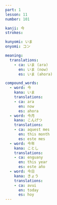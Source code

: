 ```yaml
---
part: 1
lesson: 11
number: 101

kanji: 今
strokes:

kunyomi: いま
onyomi: コン

meaning:
  translations:
    - ca: いま (ara)
      en: いま (now)
      es: いま (ahora)

compound_words:
  - word: 今
    kana: いま
    translations:
    - ca: ara
      en: now
      es: ahora
  - word: 今月
    kana: こんげつ
    translations:
    - ca: aquest mes
      en: this month
      es: este mes
  - word: 今年
    kana: ことし
    translations:
    - ca: enguany
      en: this year
      es: este año
  - word: 今日
    kana: きょう
    translations:
    - ca: avui
      en: today
      es: hoy
---
```

